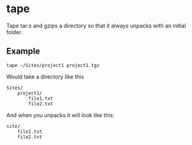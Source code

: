 # tape

Tape tar:s and gzips a directory so that it always unpacks with an initial folder.


## Example

`tape ~/Sites/project1 project1.tgz`

Would take a directory like this

```
Sites/
    project1/
        file1.txt
        file2.txt
```

And when you unpacks it will look like this:

```
site/
    file1.txt
    file2.txt
```
